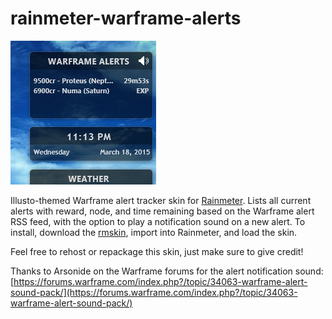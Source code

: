# rainmeter-warframe-alerts

![](https://github.com/darkChozo/rainmeter-warframe-alerts/raw/v1.1.0/screenshot.png)

Illusto-themed Warframe alert tracker skin for [Rainmeter](http://rainmeter.net/). Lists all current alerts with reward, node, and time remaining based on the Warframe alert RSS feed, with the option to play a notification sound on a new alert. To install, download the [rmskin](https://github.com/darkChozo/rainmeter-warframe-alerts/raw/v1.1.0/Warframe%20Alert%20Tracker_1.1.0.rmskin), import into Rainmeter, and load the skin.

Feel free to rehost or repackage this skin, just make sure to give credit!

Thanks to Arsonide on the Warframe forums for the alert notification sound: [https://forums.warframe.com/index.php?/topic/34063-warframe-alert-sound-pack/](https://forums.warframe.com/index.php?/topic/34063-warframe-alert-sound-pack/)
